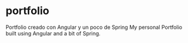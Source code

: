 # portfolio
Portfolio creado con Angular y un poco de Spring
My personal Portfolio built using Angular and a bit of Spring.
